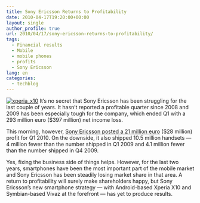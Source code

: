 ```yaml
---
title: Sony Ericsson Returns to Profitability
date: 2010-04-17T19:20:00+00:00
layout: single
author_profile: true
url: 2010/04/17/sony-ericsson-returns-to-profitability/
tags:
  - Financial results
  - Mobile
  - mobile phones
  - profits
  - Sony Ericsson
lang: en
categories: 
  - techblog
---
```

[![xperia_x10](http://lh4.ggpht.com/_vaUVXcmC3OI/S8oC7qZPLyI/AAAAAAAAB_0/l-YeWWlO194/xperia_x10_thumb%5B2%5D.jpg?imgmax=800 "xperia_x10")](http://lh3.ggpht.com/_vaUVXcmC3OI/S8oC5lTO13I/AAAAAAAAB_w/lfX5yghH6iE/s1600-h/xperia_x10%5B4%5D.jpg) It’s no secret that Sony Ericsson has been struggling for the last couple of years. It hasn’t reported a profitable quarter since 2008 and 2009 has been especially tough for the company, which ended Q1 with a 293 million euro ($397 million) net income loss. 

This morning, however, [Sony Ericsson posted a 21 million euro](http://www.sonyericsson.com/cws/corporate/press/pressreleases/pressreleasedetails/q12010semcfinancialsrelease-20100416) ($28 million) profit for Q1 2010. On the downside, it also shipped 10.5 million handsets — 4 million fewer than the number shipped in Q1 2009 and 4.1 million fewer than the number shipped in Q4 2009. 

Yes, fixing the business side of things helps. However, for the last two years, smartphones have been the most important part of the mobile market and Sony Ericsson has been steadily losing market share in that area. A return to profitability will surely make shareholders happy, but Sony Ericsson’s new smartphone strategy — with Android-based Xperia X10 and Symbian-based Vivaz at the forefront — has yet to produce results.